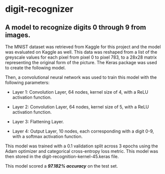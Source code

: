 # digit-recognizer
 
## A model to recognize digits 0 through 9 from images.

The MNIST dataset was retrieved from Kaggle for this project and the model was evaluated on Kaggle as well.
This data was reshaped from a list of the greyscale values for each pixel from pixel 0 to pixel 783, to a 28x28 matrix representing the original form of the picture. The Keras package was used to create the following model.

Then, a convolutional neural network was used to train this model with the following parameters:

- Layer 1: Convolution Layer, 64 nodes, kernel size of 4, with a ReLU activation function.

- Layer 2: Convolution Layer, 64 nodes, kernel size of 5, with a ReLU activation function.

- Layer 3: Flattening Layer.

- Layer 4: Output Layer, 10 nodes, each corresponding with a digit 0-9, with a softmax activation function.

This model was trained with a 0.1 validation split across 3 epochs using the Adam optimizer and categorical cross-entropy loss metric. This model was then stored in the digit-recognition-kernel-45.keras file.

This model scored a ***97.182% accuracy*** on the test set.

